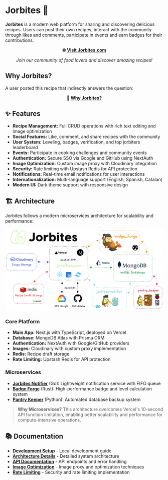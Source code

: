 # Jorbites 🥑

**Jorbites** is a modern web platform for sharing and discovering delicious recipes. Users can post their own recipes, interact with the community through likes and comments, participate in events and earn badges for their contributions.

<div align="center">

  **🌐 [Visit Jorbites.com](https://jorbites.com)**

  *Join our community of food lovers and discover amazing recipes!*

</div>

## Why Jorbites?

A user posted this recipe that indirectly answers the question:

<div align="center">

  **🥑 [Why Jorbites?](https://jorbites.com/recipes/68b194a84e84cb9eabfb4350)**

</div>

## ✨ Features

- **Recipe Management:** Full CRUD operations with rich text editing and image optimization
- **Social Features:** Like, comment, and share recipes with the community
- **User System:** Leveling, badges, verification, and top jorbiters leaderboard
- **Events:** Participate in cooking challenges and community events
- **Authentication:** Secure SSO via Google and GitHub using NextAuth
- **Image Optimization:** Custom image proxy with Cloudinary integration
- **Security:** Rate limiting with Upstash Redis for API protection
- **Notifications:** Real-time email notifications for user interactions
- **Internationalization:** Multi-language support (English, Spanish, Catalan)
- **Modern UI:** Dark theme support with responsive design

## 🏗️ Architecture

Jorbites follows a modern microservices architecture for scalability and performance:

![Architecture Diagram](docs/architecture/architecture.png)

### Core Platform
- **Main App:** Next.js with TypeScript, deployed on Vercel
- **Database:** MongoDB Atlas with Prisma ORM
- **Authentication:** NextAuth with Google/GitHub providers
- **Images:** Cloudinary with custom proxy implementation
- **Redis:** Recipe draft storage.
- **Rate Limiting:** Upstash Redis for API protection

### Microservices
- **[Jorbites Notifier](https://github.com/jorbush/jorbites-notifier)** (Go): Lightweight notification service with FIFO queue
- **[Badge Forge](https://github.com/jorbush/badge_forge)** (Rust): High-performance badge and level calculation system
- **[Pantry Keeper](https://github.com/jorbush/pantry_keeper)** (Python): Automated database backup system

> **Why Microservices?** This architecture overcomes Vercel's 10-second API function limitation, enabling better scalability and performance for compute-intensive operations.

## 📚 Documentation

- **[Development Setup](docs/development.md)** - Local development guide
- **[Architecture Details](docs/architecture.md)** - Detailed system architecture
- **[API Documentation](docs/api-error-handling.md)** - API endpoints and error handling
- **[Image Optimization](docs/image_optimization.md)** - Image proxy and optimization techniques
- **[Rate Limiting](docs/rate_limit.md)** - Security and rate limiting implementation

